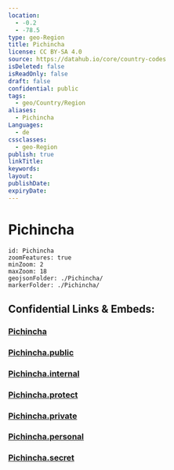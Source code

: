 ```yaml
---
location:
  - -0.2
  - -78.5
type: geo-Region
title: Pichincha
license: CC BY-SA 4.0
source: https://datahub.io/core/country-codes
isDeleted: false
isReadOnly: false
draft: false
confidential: public
tags:
  - geo/Country/Region
aliases:
  - Pichincha
Languages:
  - de
cssclasses:
  - geo-Region
publish: true
linkTitle:
keywords:
layout:
publishDate:
expiryDate:
---
```


# Pichincha

```leaflet
id: Pichincha
zoomFeatures: true 
minZoom: 2 
maxZoom: 18
geojsonFolder: ./Pichincha/
markerFolder: ./Pichincha/
```


## Confidential Links & Embeds: 

### [Pichincha](/_Standards/Earth/Continent/America~South/Ecuador/provinces~Equador/Pichincha.md) 

### [Pichincha.public](/_public/Earth/Continent/America~South/Ecuador/provinces~Equador/Pichincha.public.md) 

### [Pichincha.internal](/_internal/Earth/Continent/America~South/Ecuador/provinces~Equador/Pichincha.internal.md) 

### [Pichincha.protect](/_protect/Earth/Continent/America~South/Ecuador/provinces~Equador/Pichincha.protect.md) 

### [Pichincha.private](/_private/Earth/Continent/America~South/Ecuador/provinces~Equador/Pichincha.private.md) 

### [Pichincha.personal](/_personal/Earth/Continent/America~South/Ecuador/provinces~Equador/Pichincha.personal.md) 

### [Pichincha.secret](/_secret/Earth/Continent/America~South/Ecuador/provinces~Equador/Pichincha.secret.md)

